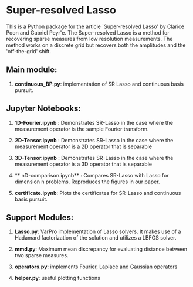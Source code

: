 # Super-resolved Lasso

This is a Python package for the article `Super-resolved Lasso' by Clarice Poon and Gabriel Peyr\'e.
The Super-resolved Lasso is a method for recovering sparse measures from low resolution measurements. The method works on a discrete grid but recovers both the amplitudes and the 'off-the-grid' shift. 

## Main module:

1. **continuous_BP.py**: implementation of SR Lasso and continuous basis pursuit.


## Jupyter Notebooks:

1. **1D-Fourier.ipynb** : Demonstrates SR-Lasso in the case where the measurement operator is the sample Fourier transform.

2. **2D-Tensor.ipynb** :  Demonstrates SR-Lasso in the case where the measurement operator is a 2D operator that is separable
      
3. **3D-Tensor.ipynb** : Demonstrates SR-Lasso in the case where the measurement operator is a 3D operator that is separable

4. ** nD-comparison.ipynb** : Compares SR-Lasso with Lasso for dimension n problems. Reproduces the figures in our paper.

5. **certificate.ipynb**: Plots the certificates for SR-Lasso and continuous basis pursuit.


## Support Modules:

1. **Lasso.py**: VarPro implementation of Lasso solvers. It makes use of a Hadamard factorization of the solution and utilizes a LBFGS solver.

2. **mmd.py**: Maximum mean discrepancy for evaluating distance between two sparse measures.

3. **operators.py**:  implements Fourier, Laplace and Gaussian operators

4. **helper.py**: useful plotting functions